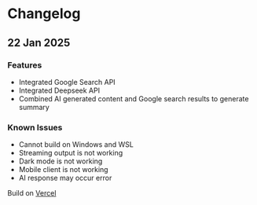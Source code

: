 # Changelog

## 22 Jan 2025

### Features

- Integrated Google Search API
- Integrated Deepseek API
- Combined AI generated content and Google search results to generate summary

### Known Issues

- Cannot build on Windows and WSL
- Streaming output is not working
- Dark mode is not working
- Mobile client is not working
- AI response may occur error

Build on [Vercel](https://pplx-replica.vercel.app/)
